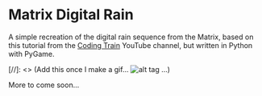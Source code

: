 # Matrix Digital Rain
A simple recreation of the digital rain sequence from the Matrix, based on this tutorial from the [Coding Train](https://www.youtube.com/watch?v=S1TQCi9axzg) YouTube channel, but written in Python with PyGame.

[//]: <> (Add this once I make a gif... ![alt tag](green_rain.gif) ...)

More to come soon...

